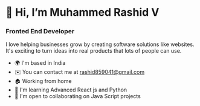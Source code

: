  <h1>👋 Hi, I’m Muhammed Rashid V</h1>
 <h3>Fronted End Developer</h3>

 <p>I love helping businesses grow by creating software solutions like websites. It's exciting to turn ideas into real products that lots of people can use.</p>

 
- 🌍  I'm based in India
- ✉️  You can contact me at rashid859041@gmail.com
- 🏠 Working from home
- 🧠  I'm learning Advanced React js and Python
- 🤝 I'm open to collaborating on Java Script projects



<!---
rashidmdv/rashidmdv is a ✨ special ✨ repository because its `README.md` (this file) appears on your GitHub profile.
You can click the Preview link to take a look at your changes.
--->
